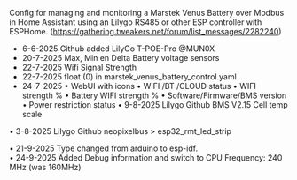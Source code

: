 Config for managing and monitoring a Marstek Venus Battery over Modbus in Home Assistant using an Lilygo RS485 or other ESP controller with ESPHome.
(https://gathering.tweakers.net/forum/list_messages/2282240)


- 6-6-2025 Github added LilyGo T-POE-Pro @MUN0X
- 20-7-2025 Max, Min en Delta Battery voltage sensors
- 22-7-2025 Wifi Signal Strength
- 22-7-2025 float (0) in marstek_venus_battery_control.yaml
- 24-7-2025 
• WebUI with icons
• WIFI /BT /CLOUD status
• WIFI strength %
• Battery WIFI strength %
• Software/Firmware/BMS version
• Power restriction status
• 9-8-2025 Lilygo Github BMS V2.15 Cell temp scale

• 3-8-2025 Lilygo Github neopixelbus > esp32_rmt_led_strip

• 21-9-2025 Type changed from arduino to esp-idf.  
• 24-9-2025 Added Debug information and switch to CPU Frequency: 240 MHz (was 160MHz)
